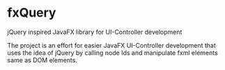 fxQuery
=======

jQuery inspired JavaFX library for UI-Controller development


The project is an effort for easier JavaFX UI-Controller development that uses the idea of jQuery
by calling node Ids and manipulate fxml elements same as DOM elements.
